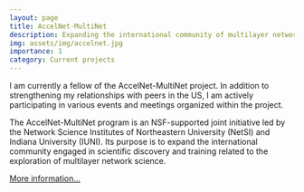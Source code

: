 ```yaml
---
layout: page
title: AccelNet-MultiNet
description: Expanding the international community of multilayer network science
img: assets/img/accelnet.jpg
importance: 1
category: Current projects
---
```


I am currently a fellow of the AccelNet-MultiNet project. In addition to strengthening my relationships with peers in the US, I am actively participating in various events and meetings organized within the project.

The AccelNet-MultiNet program is an NSF-supported joint initiative led by the Network Science Institutes of Northeastern University (NetSI) and Indiana University (IUNI). Its purpose is to expand the international community engaged in scientific discovery and training related to the exploration of multilayer network science.

[More information...](https://www.accelnet-multinet.org/)
